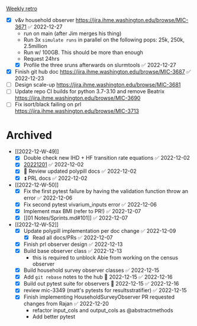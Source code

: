  [Weekly retro](Weekly%20retro.md)

- [x] v&v household observer https://jira.ihme.washington.edu/browse/MIC-3671 ✅ 2022-12-27
	-  run on main (after Jim merges his thing)
	-  Run 3x `simulate runs` in parallel on the following pops: 25k, 250k, 2.5million
	-  Run w/ 100GB. This should be more than enough
	- Request 24hrs
	- [x] Profile the three sruns afterwards on slurmtools ✅ 2022-12-27
- [x] Finish git hub doc https://jira.ihme.washington.edu/browse/MIC-3687 ✅ 2022-12-23
- [ ] Design scale-up https://jira.ihme.washington.edu/browse/MIC-3681
- [ ] Update repo CI builds for python 3.7-3.10 and remove Beatrix https://jira.ihme.washington.edu/browse/MIC-3690
- [ ] Fix isort/black failing on prl https://jira.ihme.washington.edu/browse/MIC-3713

# Archived

- [[2022-12-W-49]]
	- [x] Double check new IHD + HF transition rate equations ✅ 2022-12-02
	- [x] [20221201](02%20Projects/CVD/Checkins/20221201.md) ✅ 2022-12-02
	- [x] 🔼 Review updated polypill docs ✅ 2022-12-02
	- [x] ⏫  PRL docs ✅ 2022-12-02
- [[2022-12-W-50]]
	- [x] Fix the first pytest failure by having the validation function throw an error ✅ 2022-12-06
	- [x] Fix second pytest vivarium_inputs error ✅ 2022-12-06
	- [x] Implement max BMI (refer to PR!) ✅ 2022-12-07
	- [x] [[01 Notes/Sprints.md#101]] ✅ 2022-12-07
- [[2022-12-W-52]]
	- [x] Update polypill implementation per doc change ✅ 2022-12-09
		- [x] Read all docs/PRs ✅ 2022-12-07
	- [x] Finish prl observer design ✅ 2022-12-13
	- [x] Build base observer class ✅ 2022-12-13
		- this is required to unblock Abie from working on the census observer
	- [x] Build household survey observer classes ✅ 2022-12-15
	- [x] Add `git rebase` notes to the hub 📅 2022-12-15 ✅ 2022-12-16
	- [x] Build out pytest suite for observers 📅 2022-12-15 ✅ 2022-12-16
	- [x] review mic-3349 (matt's pytests for resultsstratifier) ✅ 2022-12-15
	- [x] Finish implementing HouseholdSurveyObserver PR requested changes from Rajan ✅ 2022-12-20
		- refactor input_cols and output_cols as @abstractmethods
		- Add better pytest
